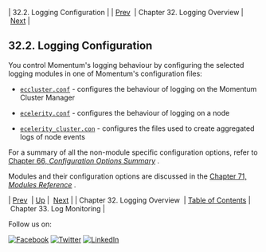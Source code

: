 | 32.2. Logging Configuration |
| [Prev](logging.overview.php)  | Chapter 32. Logging Overview |  [Next](log_monitoring.php) |

## 32.2. Logging Configuration

You control Momentum's logging behaviour by configuring the selected logging modules in one of Momentum's configuration files:

*   [`eccluster.conf`](conf.ref.eccluster.conf.php "16.2. eccluster.conf File") - configures the behaviour of logging on the Momentum Cluster Manager

*   [`ecelerity.conf`](conf.ref.ecelerity.conf.php "15.6. ecelerity.conf File") - configures the behaviour of logging on a node

*   [`ecelerity_cluster.con`](conf.ref.ecelerity_cluster.conf.php "16.3. ecelerity-cluster.conf File") - configures the files used to create aggregated logs of node events

For a summary of all the non-module specific configuration options, refer to [Chapter 66, *Configuration Options Summary*](config.options.summary.php "Chapter 66. Configuration Options Summary") .

Modules and their configuration options are discussed in the [Chapter 71, *Modules Reference*](modules.php "Chapter 71. Modules Reference") .

| [Prev](logging.overview.php)  | [Up](logging.overview.php) |  [Next](log_monitoring.php) |
| Chapter 32. Logging Overview  | [Table of Contents](index.php) |  Chapter 33. Log Monitoring |

Follow us on:

[![Facebook](https://support.messagesystems.com/images/icon-facebook.png)](http://www.facebook.com/messagesystems) [![Twitter](https://support.messagesystems.com/images/icon-twitter.png)](http://twitter.com/#!/MessageSystems) [![LinkedIn](https://support.messagesystems.com/images/icon-linkedin.png)](http://www.linkedin.com/company/message-systems)